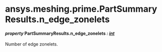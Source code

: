 <a id="ansys-meshing-prime-partsummaryresults-n-edge-zonelets"></a>

# ansys.meshing.prime.PartSummaryResults.n_edge_zonelets

<a id="ansys.meshing.prime.PartSummaryResults.n_edge_zonelets"></a>

#### *property* PartSummaryResults.n_edge_zonelets *: [int](https://docs.python.org/3.11/library/functions.html#int)*

Number of edge zonelets.

<!-- !! processed by numpydoc !! -->
